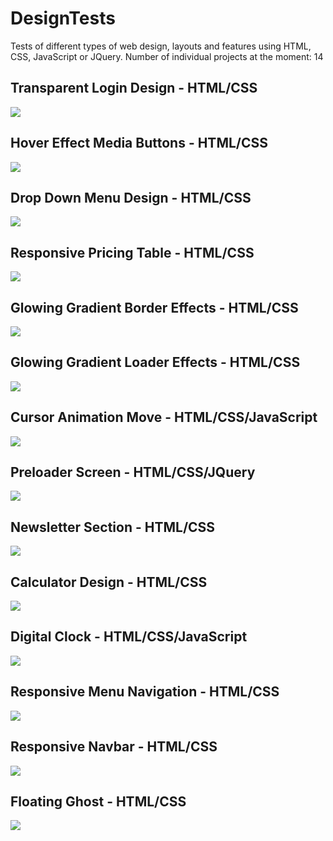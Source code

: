 # DesignTests
Tests of different types of web design, layouts and features using HTML, CSS, JavaScript or JQuery.
Number of individual projects at the moment: 14

## Transparent Login Design - HTML/CSS
![](/images/Transparent-Login-Design.png?w=512)

## Hover Effect Media Buttons - HTML/CSS
![](/images/Hover-Effect-Media-Button.png?w=512)

## Drop Down Menu Design - HTML/CSS
![](/images/Drop-Down-Menu.png?w=512)

## Responsive Pricing Table - HTML/CSS
![](/images/Responsive-Pricing-Table.png?w=512)

## Glowing Gradient Border Effects - HTML/CSS
![](/images/Glowing-Gradient-Border.png?w=512)

## Glowing Gradient Loader Effects - HTML/CSS
![](/images/Glowing-Gradient-Loader.png?w=512)

## Cursor Animation Move - HTML/CSS/JavaScript
![](/images/Cursor-Animation.png?w=512)

## Preloader Screen - HTML/CSS/JQuery
![](/images/Preloader-Screen.png?w=512)

## Newsletter Section - HTML/CSS
![](/images/Newsletter-Section.png?w=512)

## Calculator Design - HTML/CSS
![](/images/Calculator.png?w=512)

## Digital Clock - HTML/CSS/JavaScript
![](/images/Digital-Clock.png?w=512)

## Responsive Menu Navigation - HTML/CSS
![](/images/Responsive-Menu.png?w=512)

## Responsive Navbar - HTML/CSS
![](/images/Responsive-Navbar.png?w=512)

## Floating Ghost - HTML/CSS
![](/images/Ghost.png?w=512)


